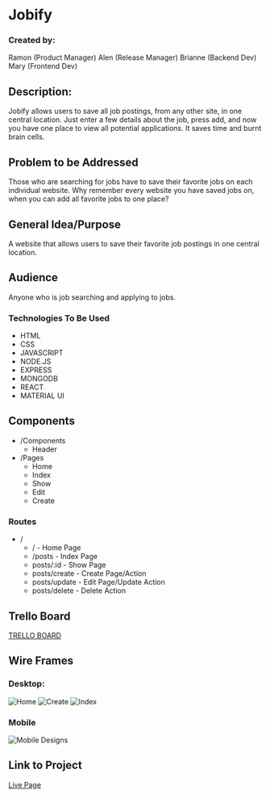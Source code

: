 # Jobify
### Created by:
Ramon (Product Manager) 
Alen (Release Manager) 
Brianne (Backend Dev)
Mary (Frontend Dev)

## Description: 
Jobify allows users to save all job postings, from any other site, in one central location. Just enter a few details about the job, press add, and now you have one place to view all potential applications. It saves time and burnt brain cells.

## Problem to be Addressed
Those who are searching for jobs have to save their favorite jobs on each individual website. Why remember every website you have saved jobs on, when you can add all favorite jobs to one place? 

## General Idea/Purpose
A website that allows users to save their favorite job postings in one central location.

## Audience
Anyone who is job searching and applying to jobs.

### Technologies To Be Used

- HTML
- CSS
- JAVASCRIPT
- NODE.JS
- EXPRESS
- MONGODB
- REACT
- MATERIAL UI

## Components
- /Components
    - Header
- /Pages
    - Home
    - Index
    - Show
    - Edit
    - Create

### Routes
- /
    - / - Home Page
    - /posts - Index Page
    - posts/:id - Show Page
    - posts/create - Create Page/Action
    - posts/update - Edit Page/Update Action
    - posts/delete - Delete Action

## Trello Board
[TRELLO BOARD](https://trello.com/b/Uo1hPrCY/jobify
)
## Wire Frames
### Desktop:
![Home](https://i.imgur.com/9ngMgvd.png)
![Create](https://i.imgur.com/dxpq2Ik.png)
![Index](https://i.imgur.com/FtGB4dC.png)

### Mobile
![Mobile Designs](https://i.imgur.com/w5eraBf.png)


## Link to Project
[Live Page](https://looktrailers.com/wp-content/uploads/2022/05/UnderConstruction.png)
